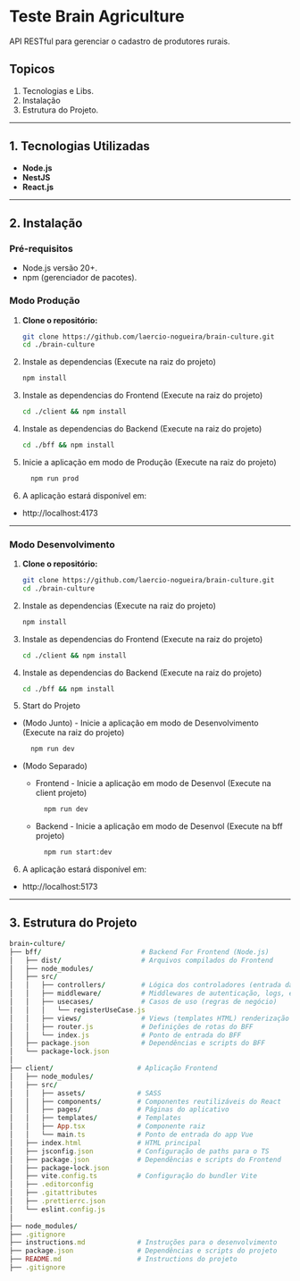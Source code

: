 # Teste Brain Agriculture

API RESTful para gerenciar o cadastro de produtores rurais.

## **Topicos**
1. Tecnologias e Libs.
2. Instalação
3. Estrutura do Projeto.

---

## **1. Tecnologias Utilizadas**
- **Node.js**
- **NestJS**
- **React.js**

---

## **2. Instalação**

### **Pré-requisitos**
- Node.js versão 20+.
- npm (gerenciador de pacotes).

### **Modo Produção**

1. **Clone o repositório:**
   ```bash
   git clone https://github.com/laercio-nogueira/brain-culture.git
   cd ./brain-culture
   ```

2. Instale as dependencias (Execute na raiz do projeto)
   ```bash
   npm install
   ```

3. Instale as dependencias do Frontend (Execute na raiz do projeto)
   ```bash
   cd ./client && npm install
    ```

4. Instale as dependencias do Backend (Execute na raiz do projeto)
    ```bash
    cd ./bff && npm install
    ```

5. Inicie a aplicação em modo de Produção (Execute na raiz do projeto)
    ```bash
      npm run prod
    ```

6. A aplicação estará disponível em:
  - http://localhost:4173

---

### **Modo Desenvolvimento**

1. **Clone o repositório:**
   ```bash
   git clone https://github.com/laercio-nogueira/brain-culture.git
   cd ./brain-culture
   ```

2. Instale as dependencias (Execute na raiz do projeto)
   ```bash
   npm install
   ```

3. Instale as dependencias do Frontend (Execute na raiz do projeto)
   ```bash
   cd ./client && npm install
    ```

4. Instale as dependencias do Backend (Execute na raiz do projeto)
    ```bash
    cd ./bff && npm install
    ```

5. Start do Projeto
- (Modo Junto) - Inicie a aplicação em modo de Desenvolvimento (Execute na raiz do projeto)
    ```bash
      npm run dev
    ```

- (Modo Separado) 
  - Frontend - Inicie a aplicação em modo de Desenvol (Execute na client projeto)
    ```bash
      npm run dev
    ```
  - Backend - Inicie a aplicação em modo de Desenvol (Execute na bff projeto)
    ```bash
      npm run start:dev
    ```


6. A aplicação estará disponível em:
  - http://localhost:5173

---

## **3. Estrutura do Projeto**
```ruby
brain-culture/
├── bff/                         # Backend For Frontend (Node.js)
│   ├── dist/                    # Arquivos compilados do Frontend
│   ├── node_modules/            
│   ├── src/                     
│   │   ├── controllers/         # Lógica dos controladores (entrada das requisições)
│   │   ├── middleware/          # Middlewares de autenticação, logs, etc.
│   │   ├── usecases/            # Casos de uso (regras de negócio)
│   │   │   └── registerUseCase.js
│   │   ├── views/               # Views (templates HTML) renderização de views
│   │   ├── router.js            # Definições de rotas do BFF
│   │   └── index.js             # Ponto de entrada do BFF
│   ├── package.json             # Dependências e scripts do BFF
│   └── package-lock.json
│
├── client/                     # Aplicação Frontend      
│   ├── node_modules/           
│   ├── src/                    
│   │   ├── assets/             # SASS
│   │   ├── components/         # Componentes reutilizáveis do React
│   │   ├── pages/              # Páginas do aplicativo
│   │   ├── templates/          # Templates              
│   │   ├── App.tsx             # Componente raiz
│   │   └── main.ts             # Ponto de entrada do app Vue
│   ├── index.html              # HTML principal
│   ├── jsconfig.json           # Configuração de paths para o TS
│   ├── package.json            # Dependências e scripts do Frontend
│   ├── package-lock.json
│   ├── vite.config.ts          # Configuração do bundler Vite
│   ├── .editorconfig
│   ├── .gitattributes
│   ├── .prettierrc.json
│   └── eslint.config.js
│
├── node_modules/               
├── .gitignore
├── instructions.md             # Instruções para o desenvolvimento
├── package.json                # Dependências e scripts do projeto
├── README.md                   # Instructions do projeto
├── .gitignore
```
